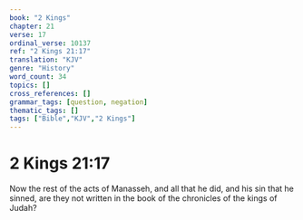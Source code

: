 ```yaml
---
book: "2 Kings"
chapter: 21
verse: 17
ordinal_verse: 10137
ref: "2 Kings 21:17"
translation: "KJV"
genre: "History"
word_count: 34
topics: []
cross_references: []
grammar_tags: [question, negation]
thematic_tags: []
tags: ["Bible","KJV","2 Kings"]
---
```


# 2 Kings 21:17

Now the rest of the acts of Manasseh, and all that he did, and his sin that he sinned, are they not written in the book of the chronicles of the kings of Judah?
